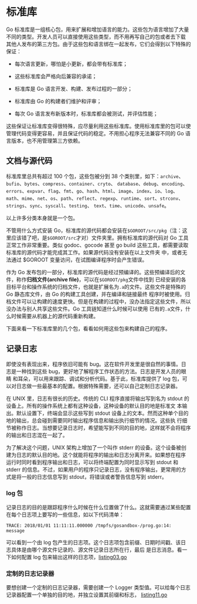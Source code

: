 # 标准库

Go 标准库是一组核心包，用来扩展和增加语言的能力。这些包为语言增加了大量不同的类型。开发人员可以直接使用这些类型，而不用再写自己的包或者去下载
其他人发布的第三方包。由于这些包和语言绑在一起发布，它们会得到以下特殊的保证：

*   每次语言更新，哪怕是小更新，都会带有标准库；

*   这些标准库会严格向后兼容的承诺；

*   标准库是 Go 语言开发、构建、发布过程的一部分；

*   标准库由 Go 的构建者们维护和评审；

*   每次 Go 语言发布新版本时，标准库都会被测试，并评估性能；

这些保证让标准库变得很特殊，应尽量利用这些标准库。使用标准库里的包可以使管理代码变得更容易，并且保证代码的稳定。不用担心程序无法兼容不同的 Go
语言版本，也不用管理第三方依赖。

## 文档与源代码

标准库里总共有超过 100 个包，这些包被分到 38 个类别里，如下：`archive`、`bufio`、`bytes`、`compress`、`container`、`cryto`、
`database`、`debug`、`encoding`、`errors`、`expvar`、`flag`、`fmt`、`go`、`hash`、`html`、`image`、`index`、`io`、`log`、
`math`、`mime`、`net`、`os`、`path`、`reflect`、`regexp`、`runtime`、`sort`、`strconv`、`strings`、`sync`、`syscall`、`testing`、
`text`、`time`、`unicode`、`unsafe`。

以上许多分类本身就是一个包。

不管用什么方式安装 Go，标准库的源代码都会安装在`$GOROOT/src/pkg`（注：这里应该错了吧，是`$GOROOT/src`才对）文件夹里。拥有标准库的源代码对
Go 工具正常工作非常重要。类似 godoc、gocode 甚至 go build 这些工具，都需要读取标准库的源代码才能完成其工作。如果源代码没有安装在以上文件夹
中，或者无法通过 $GOROOT 变量访问，在试图编译程序时会产生错误。

作为 Go 发布包的一部分，标准库的源代码是经过预编译的。这些预编译后的文件，称作**归档文件(archive file)**，可以在`$GOROOT/pkg`文件中找到
已经安装的各目标平台和操作系统的归档文件，也就是扩展名为`.a`的文件。这些文件是特殊的 Go 静态库文件，由 Go 的构建工具创建，并在编译和链接最终
程序时被使用。归档文件可以让构建的速度更快。但是在构建的过程中，没办法指定这些文件，所以没办法与别人共享这些文件。Go 工具链知道什么时候可以使用
已有的`.a`文件，什么时候需要从机器上的源代码重新构建。

下面来看一下标准库里的几个包，看看如何用这些包来构建自己的程序。

## 记录日志

即使没有表现出来，程序依旧可能有 bug。这在软件开发里是很自然的事情。日志是一种找到这些 bug，更好地了解程序工作状态的方法。日志是开发人员的眼睛
和耳朵，可以用来跟踪、调试和分析代码。基于此，标准库提供了 log 包，可以对日志做一些最基本的配置。根据特殊需要，还可以自己定制日志记录器。

在 UNIX 里，日志有很长的历史。传统的 CLI 程序直接将输出写到名为 stdout 的设备上。所有的操作系统上都有这种设备，这种设备的默认目的地是标准文
本输出。默认设置下，终端会显示这些写到 stdout 设备上的文本。然而这种单个目的地的输出，总会碰到需要同时输出程序信息和输出执行细节的情况。这些执
行细节被称作日志。当想要记录日志时，希望能写到不同的目的地，这样就不会将程序的输出和日志混在一起了。

为了解决这个问题，UNIX 架构上增加了一个叫作 stderr 的设备。这个设备被创建为日志的默认目的地。这个就能将程序的输出和日志分离开来。如果想在程序
运行时同时看到程序输出和日志，可以将终端配置为同时显示写到 stdout 和 stderr 的信息。不过，如果用户的程序只记录日志，没有程序输出，更常用的方
式是将一般的日志信息写到 stdout，将错误或者警告信息写到 stderr。

### log 包

记录日志的目的是跟踪程序什么时候在什么位置做了什么。这就需要通过某些配置在每个日志项上要写的一些信息，如以下代码清单：

```
TRACE: 2018/01/01 11:11:11.000000 /tmpfs/gosandbox-/prog.go:14: message
```

可以看到一个由 log 包产生的日志项。这个日志项包含前缀、日期时间戳、该日志具体是由哪个源文件记录的、源文件记录日志所在行，最后
是日志消息。看一下如何配置 log 包来输出这样的日志项，[listing03.go](listing03.go)

### 定制的日志记录器

要想创建一个定制的日志记录器，需要创建一个 Logger 类型值。可以给每个日志记录器配置一个单独的目的地，并独立设置其前缀和标志，
[listing11.go](listing11.go)

